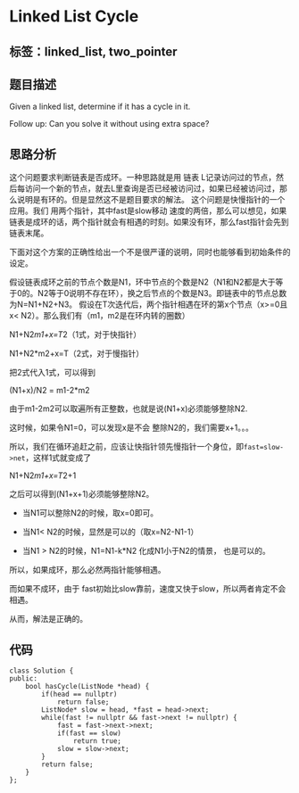 ﻿# Linked List Cycle

标签：linked_list, two_pointer
---

## 题目描述
Given a linked list, determine if it has a cycle in it.

Follow up:
Can you solve it without using extra space? 

## 思路分析
这个问题要求判断链表是否成环。一种思路就是用  链表 L记录访问过的节点，然后每访问一个新的节点，就去L里查询是否已经被访问过，如果已经被访问过，那么说明是有环的。但是显然这不是题目要求的解法。
这个问题是快慢指针的一个应用。我们 用两个指针，其中fast是slow移动 速度的两倍，那么可以想见，如果链表是成环的话，两个指针就会有相遇的时刻。如果没有环，那么fast指针会先到链表末尾。

下面对这个方案的正确性给出一个不是很严谨的说明，同时也能够看到初始条件的设定。

假设链表成环之前的节点个数是N1，环中节点的个数是N2（N1和N2都是大于等于0的。N2等于0说明不存在环），换之后节点的个数是N3。即链表中的节点总数为N=N1+N2+N3。
假设在T次迭代后，两个指针相遇在环的第x个节点（x>=0且x< N2）。那么我们有（m1，m2是在环内转的圈数）

N1+N2*m1+x=T*2（1式，对于快指针）

N1+N2*m2+x=T（2式，对于慢指针）

把2式代入1式，可以得到

(N1+x)/N2 = m1-2*m2

由于m1-2m2可以取遍所有正整数，也就是说(N1+x)必须能够整除N2.

这时候，如果令N1=0，可以发现x是不会 整除N2的，我们需要x+1。。。

所以，我们在循环追赶之前，应该让快指针领先慢指针一个身位，即`fast=slow->net`，这样1式就变成了

N1+N2*m1+x=T*2+1

之后可以得到(N1+x+1)必须能够整除N2。

- 当N1可以整除N2的时候，取x=0即可。

- 当N1< N2的时候，显然是可以的（取x=N2-N1-1）

- 当N1 > N2的时候，N1=N1-k*N2 化成N1小于N2的情景， 也是可以的。

所以，如果成环，那么必然两指针能够相遇。

而如果不成环，由于 fast初始比slow靠前，速度又快于slow，所以两者肯定不会相遇。

从而，解法是正确的。

## 代码
```
class Solution {
public:
    bool hasCycle(ListNode *head) {
        if(head == nullptr)
            return false;
        ListNode* slow = head, *fast = head->next;
        while(fast != nullptr && fast->next != nullptr) {
            fast = fast->next->next;
            if(fast == slow)
                return true;
            slow = slow->next;
        }
        return false;
    }
};
```





